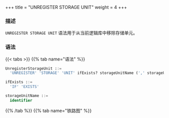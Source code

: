 +++
title = "UNREGISTER STORAGE UNIT"
weight = 4
+++

### 描述

`UNREGISTER STORAGE UNIT` 语法用于从当前逻辑库中移除存储单元。

### 语法

{{< tabs >}}
{{% tab name="语法" %}}
```sql
UnregisterStorageUnit ::=
  'UNREGISTER' 'STORAGE' 'UNIT' ifExists? storageUnitName (',' storageUnitName)* ('IGNORE' 'SINGLE' 'TABLES')?

ifExists ::=
  'IF' 'EXISTS'

storageUnitName ::=
  identifier
```
{{% /tab %}}
{{% tab name="铁路图" %}}
<iframe frameborder="0" name="diagram" id="diagram" width="100%" height="100%"></iframe>
{{% /tab %}}
{{< /tabs >}}

### 补充说明

- `UNREGISTER STORAGE UNIT` 只会移除 Proxy 中的存储单元，不会删除与存储单元对应的真实数据源；
- 无法移除已经被规则使用的存储单元。移除被规则使用的存储单元时会提示 `Storage unit are still in used`；
- 将要移除的存储单元中仅包含 `SINGLE RULE`，且用户确认可以忽略该限制时，可添加 `IGNORE SINGLE TABLES` 关键字移除存储单元；
- `ifExists` 子句用于避免 `Storage unit not exists` 错误。

### 示例

- 移除存储单元

```sql
UNREGISTER STORAGE UNIT ds_0;
```

- 移除多个存储单元

```sql
UNREGISTER STORAGE UNIT ds_0, ds_1;
```

- 忽略单表移除存储单元

```sql
UNREGISTER STORAGE UNIT ds_0 IGNORE SINGLE TABLES;
```

- 使用 `ifExists` 子句移除存储单元

```sql
UNREGISTER STORAGE UNIT IF EXISTS ds_0;
```

### 保留字

`DROP`、`STORAGE`、`UNIT`、`IF`、`EXISTS`、`IGNORE`、`SINGLE`、`TABLES`

### 相关链接

- [保留字](/cn/user-manual/shardingsphere-proxy/distsql/syntax/reserved-word/)